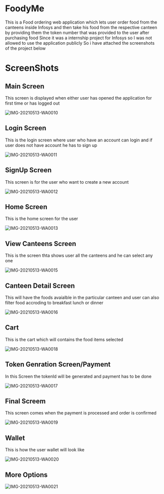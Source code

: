 # FoodyMe
This is a Food ordering web application which lets user order food from the canteens inside Infosys and then take his food from the respective canteen by providing them the token number that was provided to the user after purchasing food 
Since it was a internship project for Infosys so I was not allowed to use the application publicly So i have attached the screenshots of the project below

# ScreenShots

## Main Screen
This screen is displayed when either user has opened the application for first time or has logged out

![IMG-20210513-WA0010](https://user-images.githubusercontent.com/33715591/166626128-9f0d8f74-a828-4935-a5f1-b3aea6791140.jpg)

## Login Screen
This is the login screen where user who have an account can login and if user does not have account he has to sign up

![IMG-20210513-WA0011](https://user-images.githubusercontent.com/33715591/166626650-2fd10ea2-8046-411e-8d33-faa5a4f33c60.jpg)

## SignUp Screen
This screen is for the user who want to create a new account

![IMG-20210513-WA0012](https://user-images.githubusercontent.com/33715591/166626843-3e13ec52-c3fa-48e0-836f-17615ec2416c.jpg)

## Home Screen
This is the home screen for the user

![IMG-20210513-WA0013](https://user-images.githubusercontent.com/33715591/166631168-f3f4f53e-b3cf-4935-879b-70b7ce5afbbc.jpg)

## View Canteens Screen
This is the screen thta shows user all the canteens and he can select any one

![IMG-20210513-WA0015](https://user-images.githubusercontent.com/33715591/166631601-fd0243e7-bef8-4525-b96f-7630eed4be51.jpg)

## Canteen Detail Screen
This will have the foods avaialble in the particular canteen and user can also filter food accroding to breakfast lunch or dinner

![IMG-20210513-WA0016](https://user-images.githubusercontent.com/33715591/166632066-a68ae90b-f837-4183-a4c8-abf077e03ede.jpg)

## Cart
This is the cart which will contains the food items selected

![IMG-20210513-WA0018](https://user-images.githubusercontent.com/33715591/166632375-218bc87f-b508-4f13-9c4f-160feff431f2.jpg)

## Token Genration Screen/Payment
In this Screen the tokenId will be generated and payment has to be done  

![IMG-20210513-WA0017](https://user-images.githubusercontent.com/33715591/166632540-04969095-c6b3-46bf-903f-957ad8df99e2.jpg)

## Final Screem
This screen comes when the payment is processed and order is confirmed

![IMG-20210513-WA0019](https://user-images.githubusercontent.com/33715591/166632817-5879dd21-81cc-4186-ab10-142c780fceab.jpg)

## Wallet
This is how the user wallet will look like

![IMG-20210513-WA0020](https://user-images.githubusercontent.com/33715591/166632924-a6dfbcab-38fa-4062-8522-b4aeeff4c507.jpg)

## More Options

![IMG-20210513-WA0021](https://user-images.githubusercontent.com/33715591/166633045-3f389ca1-4750-4da4-8bb2-cb9c3fbdcc2e.jpg)



